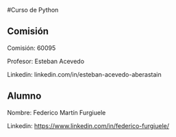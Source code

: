 ﻿#Curso de Python

## Comisión 

Comisión: 60095

Profesor: Esteban Acevedo

Linkedin: linkedin.com/in/esteban-acevedo-aberastain

## Alumno

Nombre: Federico Martín Furgiuele

Linkedin: https://www.linkedin.com/in/federico-furgiuele/

